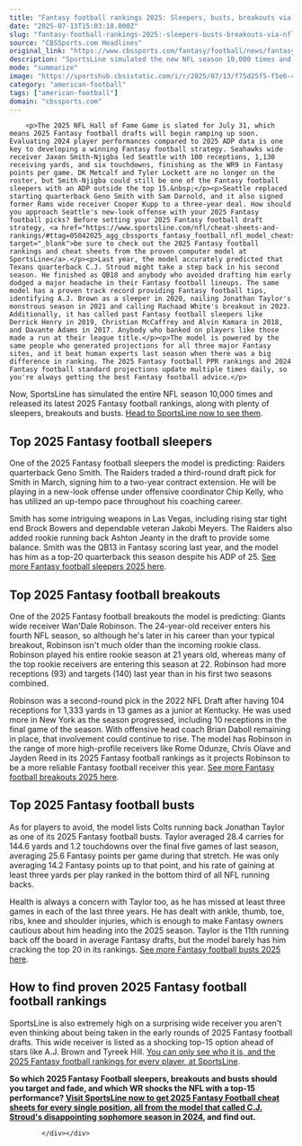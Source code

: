 ```yaml
---
title: "Fantasy football rankings 2025: Sleepers, busts, breakouts via NFL model that called C.J. Stroud's tough year"
date: "2025-07-13T15:03:18.000Z"
slug: "fantasy-football-rankings-2025:-sleepers-busts-breakouts-via-nfl-model-that-called-c.j.-stroud's-tough-year"
source: "CBSSports.com Headlines"
original_link: "https://www.cbssports.com/fantasy/football/news/fantasy-football-rankings-2025-sleepers-busts-breakouts-via-nfl-model-that-called-c-j-strouds-tough-year/"
description: "SportsLine simulated the new NFL season 10,000 times and identified 2025 Fantasy football sleepers, breakouts and busts for upcoming drafts"
mode: "summarize"
image: "https://sportshub.cbsistatic.com/i/r/2025/07/13/f75d25f5-f5e6-4fac-a63a-250b75466cff/thumbnail/1200x675/72855da765be68f167d37a52649974f4/jonathan-taylor-colts-imagn.jpg"
category: "american-football"
tags: ["american-football"]
domain: "cbssports.com"
---
```

<div id="readability-page-1" class="page"><div>
        
        
                            
                
        <p>The 2025 NFL Hall of Fame Game is slated for July 31, which means 2025 Fantasy football drafts will begin ramping up soon. Evaluating 2024 player performances compared to 2025 ADP data is one key to developing a winning Fantasy football strategy. Seahawks wide receiver Jaxon Smith-Njigba led Seattle with 100 receptions, 1,130 receiving yards, and six touchdowns, finishing as the WR9 in Fantasy points per game. DK Metcalf and Tyler Lockett are no longer on the roster, but Smith-Njigba could still be one of the Fantasy football sleepers with an ADP outside the top 15.&nbsp;</p><p>Seattle replaced starting quarterback Geno Smith with Sam Darnold, and it also signed former Rams wide receiver Cooper Kupp to a three-year deal. How should you approach Seattle's new-look offense with your 2025 Fantasy football picks? Before setting your 2025 Fantasy football draft strategy, <a href="https://www.sportsline.com/nfl/cheat-sheets-and-rankings/#ttag=05042025_agg_cbssports_fantasy_football_nfl_model_cheatsheetscombined" target="_blank">be sure to check out the 2025 Fantasy football rankings and cheat sheets from the proven computer model at SportsLine</a>.</p><p>Last year, the model accurately predicted that Texans quarterback C.J. Stroud might take a step back in his second season. He finished as QB18 and anybody who avoided drafting him early dodged a major headache in their Fantasy football lineups. The same model has a proven track record providing Fantasy football tips, identifying A.J. Brown as a sleeper in 2020, nailing Jonathan Taylor's monstrous season in 2021 and calling Rachaad White's breakout in 2023. Additionally, it has called past Fantasy football sleepers like Derrick Henry in 2019, Christian McCaffrey and Alvin Kamara in 2018, and Davante Adams in 2017. Anybody who banked on players like those made a run at their league title.</p><p>The model is powered by the same people who generated projections for all three major Fantasy sites, and it beat human experts last season when there was a big difference in ranking. The 2025 Fantasy football PPR rankings and 2024 Fantasy football standard projections update multiple times daily, so you're always getting the best Fantasy football advice.</p>
        

<p>Now, SportsLine has simulated the entire NFL season 10,000 times and released its latest 2025 Fantasy football rankings, along with plenty of sleepers, breakouts and busts.&nbsp;<a href="https://www.sportsline.com/nfl/cheat-sheets-and-rankings/#ttag=05042025_agg_cbssports_fantasy_football_nfl_model_cheatsheetscombined" target="_blank">Head to SportsLine now to see them</a>.&nbsp;</p><h2>Top 2025 Fantasy football sleepers</h2><p>One of the 2025 Fantasy football sleepers the model is predicting: Raiders quarterback Geno Smith. The Raiders traded a third-round draft pick for Smith in March, signing him to a two-year contract extension. He will be playing in a new-look offense under offensive coordinator Chip Kelly, who has utilized an up-tempo pace throughout his coaching career.</p><p>Smith has some intriguing weapons in Las Vegas, including rising star tight end Brock Bowers and dependable veteran Jakobi Meyers. The Raiders also added rookie running back Ashton Jeanty in the draft to provide some balance. Smith was the QB13 in Fantasy scoring last year, and the model has him as a top-20 quarterback this season despite his ADP of 25.&nbsp;<a href="https://www.sportsline.com/nfl/cheat-sheets-and-rankings/#ttag=05042025_agg_cbssports_fantasy_football_nfl_model_cheatsheetscombined" target="_blank">See more Fantasy football sleepers 2025 here</a>.</p>
        

<h2>Top 2025 Fantasy football breakouts</h2><p>One of the 2025 Fantasy football breakouts the model is predicting: Giants wide receiver Wan'Dale Robinson. The 24-year-old receiver enters his fourth NFL season, so although he's later in his career than your typical breakout, Robinson isn't much older than the incoming rookie class. Robinson played his entire rookie season at 21 years old, whereas many of the top rookie receivers are entering this season at 22. Robinson had more receptions (93) and targets (140) last year than in his first two seasons combined.</p><p>Robinson was a second-round pick in the 2022 NFL Draft after having 104 receptions for 1,333 yards in 13 games as a junior at Kentucky. He was used more in New York as the season progressed, including 10 receptions in the final game of the season. With offensive head coach Brian Daboll remaining in place, that involvement could continue to rise. The model has Robinson in the range of more high-profile receivers like Rome Odunze, Chris Olave and Jayden Reed in its 2025 Fantasy football rankings as it projects Robinson to be a more reliable Fantasy football receiver this year.&nbsp;<a href="https://www.sportsline.com/nfl/cheat-sheets-and-rankings/#ttag=05042025_agg_cbssports_fantasy_football_nfl_model_cheatsheetscombined" target="_blank">See more Fantasy football breakouts 2025 here</a>.</p><h2>Top 2025 Fantasy football busts</h2><p>As for players to avoid, the model lists Colts running back Jonathan Taylor as one of its 2025 Fantasy football busts. Taylor averaged 28.4 carries for 144.6 yards and 1.2 touchdowns over the final five games of last season, averaging 25.6 Fantasy points per game during that stretch. He was only averaging 14.2 Fantasy points up to that point, and his rate of gaining at least three yards per play ranked in the bottom third of all NFL running backs.&nbsp;</p>
        

<p>Health is always a concern with Taylor too, as he has missed at least three games in each of the last three years. He has dealt with ankle, thumb, toe, ribs, knee and shoulder injuries, which is enough to make Fantasy owners cautious about him heading into the 2025 season. Taylor is the 11th running back off the board in average Fantasy drafts, but the model barely has him cracking the top 20 in its rankings.&nbsp;<a href="https://www.sportsline.com/nfl/cheat-sheets-and-rankings/#ttag=05042025_agg_cbssports_fantasy_football_nfl_model_cheatsheetscombined" target="_blank">See more Fantasy football busts 2025 here</a>.</p><h2>How to find proven 2025 Fantasy football football rankings</h2><p>SportsLine is also extremely high on a surprising wide receiver you aren't even thinking about being taken in the early rounds of 2025 Fantasy football drafts. This wide receiver is listed as a shocking top-15 option ahead of stars like A.J. Brown and Tyreek Hill.&nbsp;<a href="https://www.sportsline.com/nfl/cheat-sheets-and-rankings/#ttag=05042025_agg_cbssports_fantasy_football_nfl_model_cheatsheetscombined" target="_blank">You can only see who it is, and the 2025 Fantasy football rankings for every player, at SportsLine</a>.</p><p><strong>So which 2025 Fantasy Football sleepers, breakouts and busts should you target and fade, and which WR shocks the NFL with a top-15 performance? <a href="https://www.sportsline.com/nfl/cheat-sheets-and-rankings/#ttag=05042025_agg_cbssports_fantasy_football_nfl_model_cheatsheetscombined" target="_blank">Visit SportsLine now to get 2025 Fantasy Football cheat sheets for every single position, all from the model that called C.J. Stroud's disappointing sophomore season in 2024</a>, and find out.</strong></p>
        




        
            </div></div>